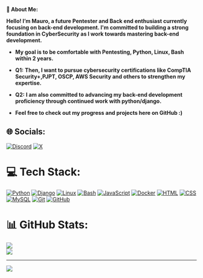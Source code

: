 **💫 About Me:**

**Hello! I’m Mauro, a future Pentester and Back end enthusiast currently focusing on back-end development. I'm committed to building a strong foundation in CyberSecurity as I work towards mastering back-end development.**

- **My goal is to be comfortable with Pentesting, Python, Linux, Bash within 2 years.**

- **Q1:** **Then, I want to pursue cybersecurity certifications like CompTIA Security+,PJPT, OSCP, AWS Security and others to strengthen my expertise.**
- **Q2:** **I am also committed to advancing my back-end development proficiency through continued work with python/django.**
- **Feel free to check out my progress and projects here on GitHub :)**

## 🌐 Socials:
[![Discord](https://img.shields.io/badge/Discord-%237289DA.svg?logo=discord&logoColor=white)](https://discord.gg/letuga21)  [![X](https://img.shields.io/badge/X-black.svg?logo=X&logoColor=white)](https://x.com/@khabibzzz__) 

# 💻 Tech Stack:
[![Python](https://skillicons.dev/icons?i=python)](https://www.python.org)
[![Django](https://skillicons.dev/icons?i=django)](https://www.djangoproject.com/)
[![Linux](https://skillicons.dev/icons?i=linux)](https://www.kernel.org)
[![Bash](https://skillicons.dev/icons?i=bash)](https://www.gnu.org/software/bash)
[![JavaScript](https://skillicons.dev/icons?i=javascript)](https://developer.mozilla.org/en-US/docs/Web/JavaScript)
[![Docker](https://skillicons.dev/icons?i=docker)](https://www.docker.com)
[![HTML](https://skillicons.dev/icons?i=html)](https://developer.mozilla.org/en-US/docs/Web/HTML)
[![CSS](https://skillicons.dev/icons?i=css)](https://developer.mozilla.org/en-US/docs/Web/CSS)
[![MySQL](https://skillicons.dev/icons?i=mysql)](https://www.mysql.com)
[![Git](https://skillicons.dev/icons?i=git)](https://git-scm.com)
[![GitHub](https://skillicons.dev/icons?i=github)](https://github.com)



# 📊 GitHub Stats:
![](https://github-readme-stats.vercel.app/api?username=maurorossi21&theme=dark&hide_border=false&include_all_commits=false&count_private=false)<br/>
![](https://github-readme-streak-stats.herokuapp.com/?user=maurorossi21&theme=dark&hide_border=false)<br/>


---
[![](https://visitcount.itsvg.in/api?id=maurorossi21&icon=0&color=1)](https://visitcount.itsvg.in)

<!-- Proudly created with GPRM ( https://gprm.itsvg.in ) -->

<!---
maurorossi21/maurorossi21 is a ✨ special ✨ repository because its `README.md` (this file) appears on your GitHub profile.
You can click the Preview link to take a look at your changes.
--->
